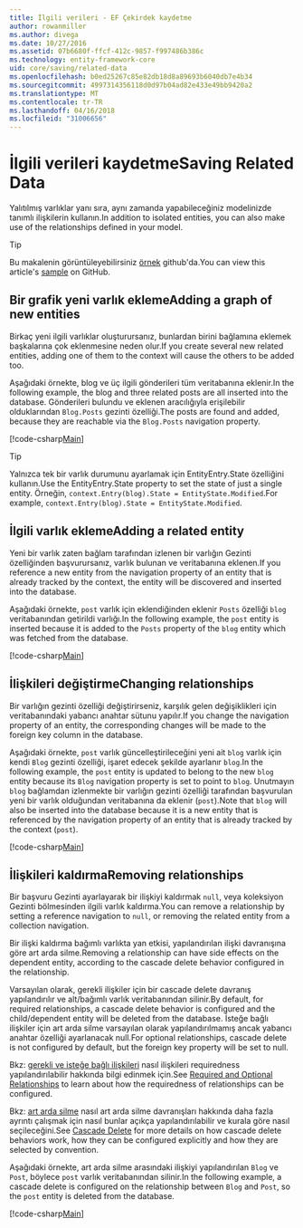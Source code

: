```yaml
---
title: İlgili verileri - EF Çekirdek kaydetme
author: rowanmiller
ms.author: divega
ms.date: 10/27/2016
ms.assetid: 07b6680f-ffcf-412c-9857-f997486b386c
ms.technology: entity-framework-core
uid: core/saving/related-data
ms.openlocfilehash: b0ed25267c85e82db18d8a89693b6040db7e4b34
ms.sourcegitcommit: 4997314356118d0d97b04ad82e433e49bb9420a2
ms.translationtype: MT
ms.contentlocale: tr-TR
ms.lasthandoff: 04/16/2018
ms.locfileid: "31006656"
---
```

# <a name="saving-related-data"></a><span data-ttu-id="9054e-102">İlgili verileri kaydetme</span><span class="sxs-lookup"><span data-stu-id="9054e-102">Saving Related Data</span></span>

<span data-ttu-id="9054e-103">Yalıtılmış varlıklar yanı sıra, aynı zamanda yapabileceğiniz modelinizde tanımlı ilişkilerin kullanın.</span><span class="sxs-lookup"><span data-stu-id="9054e-103">In addition to isolated entities, you can also make use of the relationships defined in your model.</span></span>

> [!TIP]  
> <span data-ttu-id="9054e-104">Bu makalenin görüntüleyebilirsiniz [örnek](https://github.com/aspnet/EntityFramework.Docs/tree/master/samples/core/Saving/Saving/RelatedData/) github'da.</span><span class="sxs-lookup"><span data-stu-id="9054e-104">You can view this article's [sample](https://github.com/aspnet/EntityFramework.Docs/tree/master/samples/core/Saving/Saving/RelatedData/) on GitHub.</span></span>

## <a name="adding-a-graph-of-new-entities"></a><span data-ttu-id="9054e-105">Bir grafik yeni varlık ekleme</span><span class="sxs-lookup"><span data-stu-id="9054e-105">Adding a graph of new entities</span></span>

<span data-ttu-id="9054e-106">Birkaç yeni ilgili varlıklar oluşturursanız, bunlardan birini bağlamına eklemek başkalarına çok eklenmesine neden olur.</span><span class="sxs-lookup"><span data-stu-id="9054e-106">If you create several new related entities, adding one of them to the context will cause the others to be added too.</span></span>

<span data-ttu-id="9054e-107">Aşağıdaki örnekte, blog ve üç ilgili gönderileri tüm veritabanına eklenir.</span><span class="sxs-lookup"><span data-stu-id="9054e-107">In the following example, the blog and three related posts are all inserted into the database.</span></span> <span data-ttu-id="9054e-108">Gönderileri bulundu ve eklenen aracılığıyla erişilebilir olduklarından `Blog.Posts` gezinti özelliği.</span><span class="sxs-lookup"><span data-stu-id="9054e-108">The posts are found and added, because they are reachable via the `Blog.Posts` navigation property.</span></span>

[!code-csharp[Main](../../../samples/core/Saving/Saving/RelatedData/Sample.cs#AddingGraphOfEntities)]

> [!TIP]  
> <span data-ttu-id="9054e-109">Yalnızca tek bir varlık durumunu ayarlamak için EntityEntry.State özelliğini kullanın.</span><span class="sxs-lookup"><span data-stu-id="9054e-109">Use the EntityEntry.State property to set the state of just a single entity.</span></span> <span data-ttu-id="9054e-110">Örneğin, `context.Entry(blog).State = EntityState.Modified`.</span><span class="sxs-lookup"><span data-stu-id="9054e-110">For example, `context.Entry(blog).State = EntityState.Modified`.</span></span>

## <a name="adding-a-related-entity"></a><span data-ttu-id="9054e-111">İlgili varlık ekleme</span><span class="sxs-lookup"><span data-stu-id="9054e-111">Adding a related entity</span></span>

<span data-ttu-id="9054e-112">Yeni bir varlık zaten bağlam tarafından izlenen bir varlığın Gezinti özelliğinden başvurursanız, varlık bulunan ve veritabanına eklenen.</span><span class="sxs-lookup"><span data-stu-id="9054e-112">If you reference a new entity from the navigation property of an entity that is already tracked by the context, the entity will be discovered and inserted into the database.</span></span>

<span data-ttu-id="9054e-113">Aşağıdaki örnekte, `post` varlık için eklendiğinden eklenir `Posts` özelliği `blog` veritabanından getirildi varlığı.</span><span class="sxs-lookup"><span data-stu-id="9054e-113">In the following example, the `post` entity is inserted because it is added to the `Posts` property of the `blog` entity which was fetched from the database.</span></span>

[!code-csharp[Main](../../../samples/core/Saving/Saving/RelatedData/Sample.cs#AddingRelatedEntity)]

## <a name="changing-relationships"></a><span data-ttu-id="9054e-114">İlişkileri değiştirme</span><span class="sxs-lookup"><span data-stu-id="9054e-114">Changing relationships</span></span>

<span data-ttu-id="9054e-115">Bir varlığın gezinti özelliği değiştirirseniz, karşılık gelen değişiklikleri için veritabanındaki yabancı anahtar sütunu yapılır.</span><span class="sxs-lookup"><span data-stu-id="9054e-115">If you change the navigation property of an entity, the corresponding changes will be made to the foreign key column in the database.</span></span>

<span data-ttu-id="9054e-116">Aşağıdaki örnekte, `post` varlık güncelleştirileceğini yeni ait `blog` varlık için kendi `Blog` gezinti özelliği, işaret edecek şekilde ayarlanır `blog`.</span><span class="sxs-lookup"><span data-stu-id="9054e-116">In the following example, the `post` entity is updated to belong to the new `blog` entity because its `Blog` navigation property is set to point to `blog`.</span></span> <span data-ttu-id="9054e-117">Unutmayın `blog` bağlamdan izlenmekte bir varlığın gezinti özelliği tarafından başvurulan yeni bir varlık olduğundan veritabanına da eklenir (`post`).</span><span class="sxs-lookup"><span data-stu-id="9054e-117">Note that `blog` will also be inserted into the database because it is a new entity that is referenced by the navigation property of an entity that is already tracked by the context (`post`).</span></span>

[!code-csharp[Main](../../../samples/core/Saving/Saving/RelatedData/Sample.cs#ChangingRelationships)]

## <a name="removing-relationships"></a><span data-ttu-id="9054e-118">İlişkileri kaldırma</span><span class="sxs-lookup"><span data-stu-id="9054e-118">Removing relationships</span></span>

<span data-ttu-id="9054e-119">Bir başvuru Gezinti ayarlayarak bir ilişkiyi kaldırmak `null`, veya koleksiyon Gezinti bölmesinden ilgili varlık kaldırma.</span><span class="sxs-lookup"><span data-stu-id="9054e-119">You can remove a relationship by setting a reference navigation to `null`, or removing the related entity from a collection navigation.</span></span>

<span data-ttu-id="9054e-120">Bir ilişki kaldırma bağımlı varlıkta yan etkisi, yapılandırılan ilişki davranışına göre art arda silme.</span><span class="sxs-lookup"><span data-stu-id="9054e-120">Removing a relationship can have side effects on the dependent entity, according to the cascade delete behavior configured in the relationship.</span></span>

<span data-ttu-id="9054e-121">Varsayılan olarak, gerekli ilişkiler için bir cascade delete davranış yapılandırılır ve alt/bağımlı varlık veritabanından silinir.</span><span class="sxs-lookup"><span data-stu-id="9054e-121">By default, for required relationships, a cascade delete behavior is configured and the child/dependent entity will be deleted from the database.</span></span> <span data-ttu-id="9054e-122">İsteğe bağlı ilişkiler için art arda silme varsayılan olarak yapılandırılmamış ancak yabancı anahtar özelliği ayarlanacak null.</span><span class="sxs-lookup"><span data-stu-id="9054e-122">For optional relationships, cascade delete is not configured by default, but the foreign key property will be set to null.</span></span>

<span data-ttu-id="9054e-123">Bkz: [gerekli ve isteğe bağlı ilişkileri](../modeling/relationships.md#required-and-optional-relationships) nasıl ilişkileri requiredness yapılandırılabilir hakkında bilgi edinmek için.</span><span class="sxs-lookup"><span data-stu-id="9054e-123">See [Required and Optional Relationships](../modeling/relationships.md#required-and-optional-relationships) to learn about how the requiredness of relationships can be configured.</span></span>

<span data-ttu-id="9054e-124">Bkz: [art arda silme](cascade-delete.md) nasıl art arda silme davranışları hakkında daha fazla ayrıntı çalışmak için nasıl bunlar açıkça yapılandırılabilir ve kurala göre nasıl seçileceğini.</span><span class="sxs-lookup"><span data-stu-id="9054e-124">See [Cascade Delete](cascade-delete.md) for more details on how cascade delete behaviors work, how they can be configured explicitly and  how they are selected by convention.</span></span>

<span data-ttu-id="9054e-125">Aşağıdaki örnekte, art arda silme arasındaki ilişkiyi yapılandırılan `Blog` ve `Post`, böylece `post` varlık veritabanından silinir.</span><span class="sxs-lookup"><span data-stu-id="9054e-125">In the following example, a cascade delete is configured on the relationship between `Blog` and `Post`, so the `post` entity is deleted from the database.</span></span>

[!code-csharp[Main](../../../samples/core/Saving/Saving/RelatedData/Sample.cs#RemovingRelationships)]
